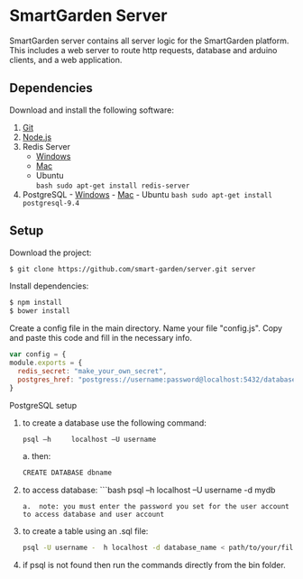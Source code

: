 # SmartGarden Server

SmartGarden server contains all server logic for the SmartGarden platform. This includes a web server to route http requests, database and arduino clients, and a web application.

## Dependencies

Download and install the following software:

1. [Git](https://git-scm.com/downloads)
2. [Node.js](https://nodejs.org/en/download/)
3. Redis Server
    - [Windows](https://github.com/MSOpenTech/redis/releases/tag/win-2.8.2400)
    - [Mac](http://redis.io/download)
    - Ubuntu           
            ```bash
            sudo apt-get install redis-server
            ```
4.  PostgreSQL
		- [Windows](https://www.postgresql.org/download/windows/)
		- [Mac](https://www.postgresql.org/download/macosx/)
		- Ubuntu
			```bash
			sudo apt-get install postgresql-9.4
			```

## Setup

Download the project:

```bash
$ git clone https://github.com/smart-garden/server.git server
```

Install dependencies:

```bash
$ npm install
$ bower install
```

Create a config file in the main directory. Name your file "config.js".
Copy and paste this code and fill in the necessary info.

```javascript
var config = {
module.exports = {
  redis_secret: "make_your_own_secret",
  postgres_href: "postgress://username:password@localhost:5432/database_name"
}
```
PostgreSQL setup
1.	to create a database use the following command:
	```bash
	psql –h 	localhost –U username
	```
	a.	then:
	```bash
	CREATE DATABASE dbname
	```
2.	to access database: ```bash
	psql –h localhost –U username -d mydb
	```
	a.	note: you must enter the password you set for the user account to access database and user account
3.	to create a table using an .sql file:
	```bash
	psql -U username -	h localhost -d database_name < path/to/your/file.sql
	```
4. if psql is not found then run the commands directly		   from  the bin folder.
